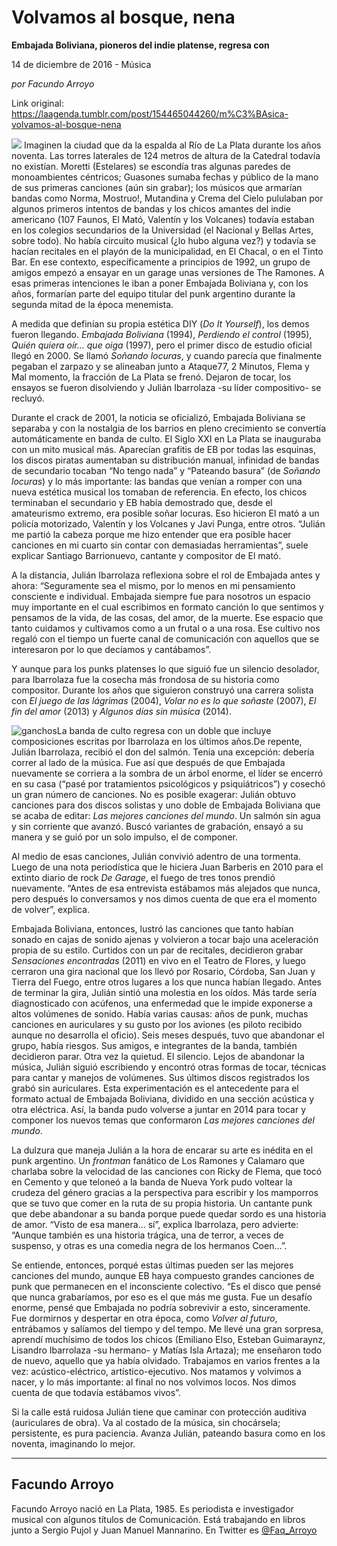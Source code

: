 # Volvamos al bosque, nena

**Embajada Boliviana, pioneros del indie platense, regresa con**

14 de diciembre de 2016 - Música

_por Facundo Arroyo_

Link original: https://laagenda.tumblr.com/post/154465044260/m%C3%BAsica-volvamos-al-bosque-nena

![](https://64.media.tumblr.com/816dc5047ac6848800501a7e5b1ded21/tumblr_inline_pjzron56QU1t6q87u_500.jpg)
Imaginen la ciudad que da la espalda al Río de La Plata durante los años noventa. Las torres laterales de 124 metros de altura de la Catedral todavía no existían. Moretti (Estelares) se escondía tras algunas paredes de monoambientes céntricos; Guasones sumaba fechas y público de la mano de sus primeras canciones (aún sin grabar); los músicos que armarían bandas como Norma, Mostruo!, Mutandina y Crema del Cielo pululaban por algunos primeros intentos de bandas y los chicos amantes del indie americano (107 Faunos, El Mató, Valentín y los Volcanes) todavía estaban en los colegios secundarios de la Universidad (el Nacional y Bellas Artes, sobre todo). No había circuito musical (¿lo hubo alguna vez?) y todavía se hacían recitales en el playón de la municipalidad, en El Chacal, o en el Tinto Bar. En ese contexto, específicamente a principios de 1992, un grupo de amigos empezó a ensayar en un garage unas versiones de The Ramones. A esas primeras intenciones le iban a poner Embajada Boliviana y, con los años, formarían parte del equipo titular del punk argentino durante la segunda mitad de la época menemista. 

A medida que definían su propia estética DIY (*Do It Yourself*), los demos fueron llegando. *Embajada Boliviana* (1994), *Perdiendo el control* (1995), *Quién quiera oír… que oiga* (1997), pero el primer disco de estudio oficial llegó en 2000. Se llamó *Soñando locuras*, y cuando parecía que finalmente pegaban el zarpazo y se alineaban junto a Ataque77, 2 Minutos, Flema y Mal momento, la fracción de La Plata se frenó. Dejaron de tocar, los ensayos se fueron disolviendo y Julián Ibarrolaza -su líder compositivo- se recluyó. 

Durante el crack de 2001, la noticia se oficializó, Embajada Boliviana se separaba y con la nostalgia de los barrios en pleno crecimiento se convertía automáticamente en banda de culto. El Siglo XXI en La Plata se inauguraba con un mito musical más. Aparecían grafitis de EB por todas las esquinas, los discos piratas aumentaban su distribución manual, infinidad de bandas de secundario tocaban “No tengo nada” y “Pateando basura” (de *Soñando locuras*) y lo más importante: las bandas que venían a romper con una nueva estética musical los tomaban de referencia. En efecto, los chicos terminaban el secundario y EB había demostrado que, desde el amateurismo extremo, era posible soñar locuras. Eso hicieron El mató a un policía motorizado, Valentín y los Volcanes y Javi Punga, entre otros. “Julián me partió la cabeza porque me hizo entender que era posible hacer canciones en mi cuarto sin contar con demasiadas herramientas”, suele explicar Santiago Barrionuevo, cantante y compositor de El mató. 

A la distancia, Julián Ibarrolaza reflexiona sobre el rol de Embajada antes y ahora: “Seguramente sea el mismo, por lo menos en mi pensamiento consciente e individual. Embajada siempre fue para nosotros un espacio muy importante en el cual escribimos en formato canción lo que sentimos y pensamos de la vida, de las cosas, del amor, de la muerte. Ese espacio que tanto cuidamos y cultivamos como a un frutal o a una rosa. Ese cultivo nos regaló con el tiempo un fuerte canal de comunicación con aquellos que se interesaron por lo que decíamos y cantábamos”. 

Y aunque para los punks platenses lo que siguió fue un silencio desolador, para Ibarrolaza fue la cosecha más frondosa de su historia como compositor. Durante los años que siguieron construyó una carrera solista con *El juego de las lágrimas* (2004), *Volar no es lo que soñaste* (2007), *El fin del amor* (2013) y *Algunos días sin música* (2014).

![ganchos](https://64.media.tumblr.com/0dd3b8951c3cb838ab5d1a8f4cc3e472/tumblr_inline_pjzrooDVQu1t6q87u_500.jpg)La banda de culto regresa con un doble que incluye composiciones escritas por Ibarrolaza en los últimos años.De repente, Julián Ibarrolaza, recibió el don del salmón. Tenía una excepción: debería correr al lado de la música. Fue así que después de que Embajada nuevamente se corriera a la sombra de un árbol enorme, el líder se encerró en su casa (“pasé por tratamientos psicológicos y psiquiátricos”) y cosechó un gran número de canciones. No es posible exagerar: Julián obtuvo canciones para dos discos solistas y uno doble de Embajada Boliviana que se acaba de editar: *Las mejores canciones del mundo*. Un salmón sin agua y sin corriente que avanzó. Buscó variantes de grabación, ensayó a su manera y se guió por un solo impulso, el de componer.

Al medio de esas canciones, Julián convivió adentro de una tormenta. Luego de una nota periodística que le hiciera Juan Barberis en 2010 para el extinto diario de rock *De Garage*, el fuego de tres tonos prendió nuevamente. “Antes de esa entrevista estábamos más alejados que nunca, pero después lo conversamos y nos dimos cuenta de que era el momento de volver”, explica. 

Embajada Boliviana, entonces, lustró las canciones que tanto habían sonado en cajas de sonido ajenas y volvieron a tocar bajo una aceleración propia de su estilo. Curtidos con un par de recitales, decidieron grabar *Sensaciones encontradas* (2011) en vivo en el Teatro de Flores, y luego cerraron una gira nacional que los llevó por Rosario, Córdoba, San Juan y Tierra del Fuego, entre otros lugares a los que nunca habían llegado. Antes de terminar la gira, Julián sintió una molestia en los oídos. Más tarde sería diagnosticado con acúfenos, una enfermedad que le impide exponerse a altos volúmenes de sonido. Había varias causas: años de punk, muchas canciones en auriculares y su gusto por los aviones (es piloto recibido aunque no desarrolla el oficio). Seis meses después, tuvo que abandonar el grupo, había riesgos. Sus amigos, e integrantes de la banda, también decidieron parar. Otra vez la quietud. El silencio. Lejos de abandonar la música, Julián siguió escribiendo y encontró otras formas de tocar, técnicas para cantar y manejos de volúmenes. Sus últimos discos registrados los grabó sin auriculares. Esta experimentación es el antecedente para el formato actual de Embajada Boliviana, dividido en una sección acústica y otra eléctrica. Así, la banda pudo volverse a juntar en 2014 para tocar y componer los nuevos temas que conformaron *Las mejores canciones del mundo*.

La dulzura que maneja Julián a la hora de encarar su arte es inédita en el punk argentino. Un *frontman* fanático de Los Ramones y Calamaro que charlaba sobre la velocidad de las canciones con Ricky de Flema, que tocó en Cemento y que teloneó a la banda de Nueva York pudo voltear la crudeza del género gracias a la perspectiva para escribir y los mamporros que se tuvo que comer en la ruta de su propia historia. Un cantante punk que debe abandonar a su banda porque puede quedar sordo es una historia de amor. “Visto de esa manera… sí”, explica Ibarrolaza, pero advierte: “Aunque también es una historia trágica, una de terror, a veces de suspenso, y otras es una comedia negra de los hermanos Coen…”.

Se entiende, entonces, porqué estas últimas pueden ser las mejores canciones del mundo, aunque EB haya compuesto grandes canciones de punk que permanecen en el inconsciente colectivo. “Es el disco que pensé que nunca grabaríamos, por eso es el que más me gusta. Fue un desafío enorme, pensé que Embajada no podría sobrevivir a esto, sinceramente. Fue dormirnos y despertar en otra época, como *Volver al futuro*, entrábamos y salíamos del tiempo y del tempo. Me llevé una gran sorpresa, aprendí muchísimo de todos los chicos (Emiliano Elso, Esteban Guimaraynz, Lisandro Ibarrolaza -su hermano- y Matías Isla Artaza); me enseñaron todo de nuevo, aquello que ya había olvidado. Trabajamos en varios frentes a la vez: acústico-eléctrico, artístico-ejecutivo. Nos matamos y volvimos a nacer, y lo más importante: al final no nos volvimos locos. Nos dimos cuenta de que todavía estábamos vivos”. 

Si la calle está ruidosa Julián tiene que caminar con protección auditiva (auriculares de obra). Va al costado de la música, sin chocársela; persistente, es pura paciencia. Avanza Julián, pateando basura como en los noventa, imaginando lo mejor. 

  




---

Facundo Arroyo
--------------

 Facundo Arroyo nació en La Plata, 1985. Es periodista e investigador musical con algunos títulos de Comunicación. Está trabajando en libros junto a Sergio Pujol y Juan Manuel Mannarino. En Twitter es [@Faq\_Arroyo](https://twitter.com/Faq_Arroyo) 

